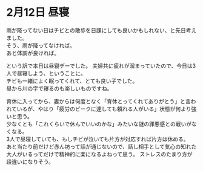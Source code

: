 # 2月12日 昼寝

雨が降ってない日はチビとの散歩を日課にしても良いかもしれない、と先日考えました。  
そう、雨が降ってなければ。  
あと体調が良ければ。

という訳で本日は昼寝デーでした。
夫婦共に疲れが溜まっていたので、今日は3人で昼寝しよう、ということに。  
チビも一緒によく眠ってくれて、とても良い子でした。  
昼から川の字で寝るのも楽しいものですね。


育休に入ってから、妻からは何度となく「育休とってくれてありがとう」と言われているが、やはり「疲労のピークに達しても頼れる人がいる」状態が何より強いと思う。  
少なくとも「これくらいで休んでいいのかな」みたいな謎の罪悪感との戦いがなくなる。  
3人で昼寝していても、もしチビが泣いても片方が対応すれば片方は休める。  
あと当たり前だけど赤ん坊って話が通じないので、話し相手として気心の知れた大人がいるってだけで精神的に楽になるよねって思う。
ストレスのたまり方が段違いになりそう。
